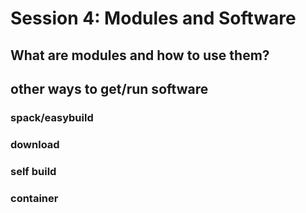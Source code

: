 # Session 4: Modules and Software

## What are modules and how to use them?

## other ways to get/run software
### spack/easybuild
### download
### self build
### container